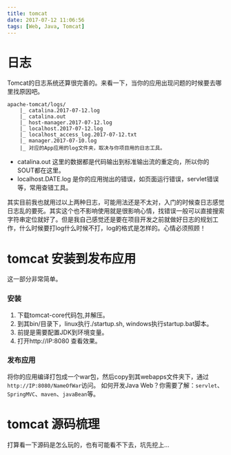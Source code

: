 ```yaml
---
title: tomcat
date: 2017-07-12 11:06:56
tags: [Web, Java, Tomcat]
---
```



# 日志
Tomcat的日志系统还算很完善的。来看一下，当你的应用出现问题的时候要去哪里找原因吧。
```
apache-tomcat/logs/
    |_ catalina.2017-07-12.log
    |_ catalina.out
    |_ host-manager.2017-07-12.log
    |_ localhost.2017-07-12.log
    |_ localhost_access_log.2017-07-12.txt
    |_ manager.2017-07-10.log
    |_ 对应的App应用的log文件夹，取决与你项目用的日志工具。

```
- catalina.out 这里的数据都是代码输出到标准输出流的重定向，所以你的SOUT都在这里。
- localhost.DATE.log 是你的应用抛出的错误，如页面运行错误，servlet错误等，常用查错工具。

其实目前我也就用过以上两种日志，可能用法还是不太对，入门的时候查日志感觉日志乱的要死。其实这个也不影响使用就是很影响心情，找错误一般可以直接搜索字符串定位就好了。但是我自己感觉还是要在项目开发之前就做好日志的规划工作，什么时候要打log什么时候不打，log的格式是怎样的。心情必须照顾！

# tomcat 安装到发布应用
这一部分非常简单。
### 安装
1. 下载tomcat-core代码包,并解压。
2. 到其bin/目录下，linux执行./startup.sh, windows执行startup.bat脚本。
3. 前提是需要配置JDK到环境变量。
4. 打开http://IP:8080 查看效果。

### 发布应用
将你的应用编译打包成一个war包，然后copy到其webapps文件夹下，通过`http://IP:8080/NameOfWar`访问。
如何开发Java Web？你需要了解：`servlet`、`SpringMVC`、`maven`、`javaBean`等。

# tomcat 源码梳理
打算看一下源码是怎么玩的，也有可能看不下去，坑先挖上...

